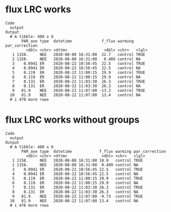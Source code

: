 # flux LRC works

    Code
      output
    Output
      # A tibble: 488 x 6
           PAR_ave type  datetime             f_flux warming par_correction
             <dbl> <chr> <dttm>                <dbl> <chr>   <lgl>         
       1 1158.     NEE   2020-08-08 16:31:00  22.7   control TRUE          
       2 1158.     NEE   2020-08-08 16:31:00   0.489 control NA            
       3    0.0941 ER    2020-08-22 10:56:45  22.5   control TRUE          
       4    0.0941 ER    2020-08-22 10:56:45  22.5   control NA            
       5    0.119  ER    2020-08-22 11:00:15  29.9   control TRUE          
       6    0.119  ER    2020-08-22 11:00:15  29.9   control NA            
       7    0.131  ER    2020-08-22 11:03:30  26.3   control TRUE          
       8    0.131  ER    2020-08-22 11:03:30  26.3   control NA            
       9   81.9    NEE   2020-08-22 11:07:00 -13.3   control TRUE          
      10   81.9    NEE   2020-08-22 11:07:00  13.4   control NA            
      # i 478 more rows

# flux LRC works without groups

    Code
      output
    Output
      # A tibble: 488 x 6
           PAR_ave type  datetime            f_flux warming par_correction
             <dbl> <chr> <dttm>               <dbl> <chr>   <lgl>         
       1 1158.     NEE   2020-08-08 16:31:00 18.9   control TRUE          
       2 1158.     NEE   2020-08-08 16:31:00  0.489 control NA            
       3    0.0941 ER    2020-08-22 10:56:45 22.5   control TRUE          
       4    0.0941 ER    2020-08-22 10:56:45 22.5   control NA            
       5    0.119  ER    2020-08-22 11:00:15 29.9   control TRUE          
       6    0.119  ER    2020-08-22 11:00:15 29.9   control NA            
       7    0.131  ER    2020-08-22 11:03:30 26.3   control TRUE          
       8    0.131  ER    2020-08-22 11:03:30 26.3   control NA            
       9   81.9    NEE   2020-08-22 11:07:00 -9.73  control TRUE          
      10   81.9    NEE   2020-08-22 11:07:00 13.4   control NA            
      # i 478 more rows


